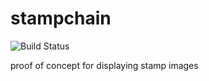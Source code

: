 # stampchain
![Build Status](https://codebuild.us-east-1.amazonaws.com/badges?uuid=eyJlbmNyeXB0ZWREYXRhIjoiL2tqcFpWK1ZFa2N6b2pMWkhQSnRLd1JNNWFyUklBMFVHSnAyR2I5bFB5REhrWkRqOFhUZXlSTmhBNjloL2RnWk1PaEc2Sk53aERTNFNLMW52c0xZV1FVPSIsIml2UGFyYW1ldGVyU3BlYyI6IkpCeWFQUkxuQ3E2b01UaWEiLCJtYXRlcmlhbFNldFNlcmlhbCI6MX0%3D&branch=main)

proof of concept for displaying stamp images
